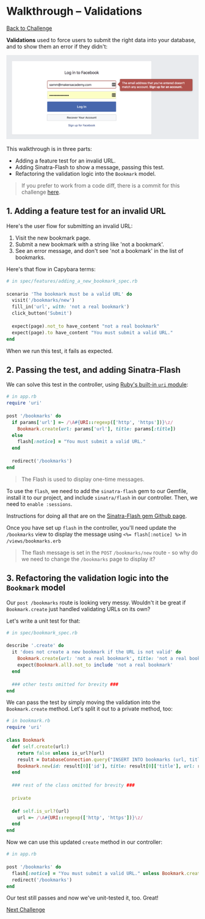 # Walkthrough – Validations

[Back to Challenge](../15_validating_bookmarks.md)

**Validations** used to force users to submit the right data into your database, and to show them an error if they didn't:

![A real-life validation: submitting the wrong email address when signing into Facebook](../images/email-validation.png)

This walkthrough is in three parts:

- Adding a feature test for an invalid URL.
- Adding Sinatra-Flash to show a message, passing this test.
- Refactoring the validation logic into the `Bookmark` model.


> If you prefer to work from a code diff, there is a commit for this challenge [here](https://github.com/soph-g/bookmark-manager-example/commit/5e0400858064377258ea4177cf83591dca3247f4).

## 1. Adding a feature test for an invalid URL

Here's the user flow for submitting an invalid URL:

1. Visit the new bookmark page.
2. Submit a new bookmark with a string like 'not a bookmark'.
3. See an error message, and don't see 'not a bookmark' in the list of bookmarks.

Here's that flow in Capybara terms:

```ruby
# in spec/features/adding_a_new_bookmark_spec.rb

scenario 'The bookmark must be a valid URL' do
  visit('/bookmarks/new')
  fill_in('url', with: 'not a real bookmark')
  click_button('Submit')

  expect(page).not_to have_content "not a real bookmark"
  expect(page).to have_content "You must submit a valid URL."
end
```

When we run this test, it fails as expected.

## 2. Passing the test, and adding Sinatra-Flash

We can solve this test in the controller, using [Ruby's built-in `uri` module](https://stackoverflow.com/questions/1805761/how-to-check-if-a-url-is-valid):

```ruby
# in app.rb
require 'uri'

post '/bookmarks' do
  if params['url'] =~ /\A#{URI::regexp(['http', 'https'])}\z/
    Bookmark.create(url: params['url'], title: params[:title])
  else
    flash[:notice] = "You must submit a valid URL."
  end

  redirect('/bookmarks')
end
```

> The Flash is used to display one-time messages.

To use the `flash`, we need to add the `sinatra-flash` gem to our Gemfile, install it to our project, and include `sinatra/flash` in our controller. Then, we need to `enable :sessions`.

Instructions for doing all that are on the [Sinatra-Flash gem Github page](https://github.com/SFEley/sinatra-flash).

Once you have set up `flash` in the controller, you'll need update the `/bookmarks` view to display the message using `<%= flash[:notice] %>` in `/views/bookmarks.erb`

> The flash message is set in the `POST` `/bookmarks/new` route - so why do we need to change the `/bookmarks` page to display it?

## 3. Refactoring the validation logic into the `Bookmark` model

Our `post /bookmarks` route is looking very messy. Wouldn't it be great if `Bookmark.create` just handled validating URLs on its own?

Let's write a unit test for that:

```ruby
# in spec/bookmark_spec.rb

describe '.create' do
  it 'does not create a new bookmark if the URL is not valid' do
    Bookmark.create(url: 'not a real bookmark', title: 'not a real bookmark')
    expect(Bookmark.all).not_to include 'not a real bookmark'
  end

  ### other tests omitted for brevity ###
end
```

We can pass the test by simply moving the validation into the `Bookmark.create` method. Let's split it out to a private method, too:

```ruby
# in bookmark.rb
require 'uri'

class Bookmark
  def self.create(url:)
    return false unless is_url?(url)
    result = DatabaseConnection.query("INSERT INTO bookmarks (url, title) VALUES('#{url}', '#{title}') RETURNING id, title, url;")
    Bookmark.new(id: result[0]['id'], title: result[0]['title'], url: result[0]['url'])
  end

  ### rest of the class omitted for brevity ###

  private

  def self.is_url?(url)
    url =~ /\A#{URI::regexp(['http', 'https'])}\z/
  end
end
```

Now we can use this updated `create` method in our controller:

```ruby
# in app.rb

post '/bookmarks' do
  flash[:notice] = "You must submit a valid URL." unless Bookmark.create(url: params[:url], title: params[:title])
  redirect('/bookmarks')
end
```

Our test still passes and now we've unit-tested it, too. Great!

[Next Challenge](../16_one_to_many_relationships.md)
